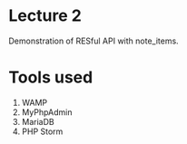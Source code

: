 # Lecture 2
Demonstration of RESful API with note_items.

# Tools used
1. WAMP
2. MyPhpAdmin
3. MariaDB
4. PHP Storm
